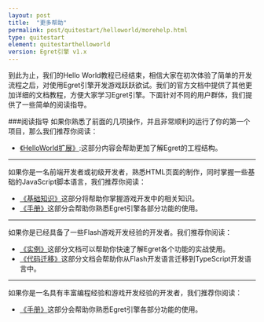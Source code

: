 ```yaml
---
layout: post
title:  "更多帮助"
permalink: post/quitestart/helloworld/morehelp.html
type: quitestart
element: quitestarthelloworld
version: Egret引擎 v1.x
---
```


到此为止，我们的Hello World教程已经结束，相信大家在初次体验了简单的开发流程之后，对使用Egret引擎开发游戏跃跃欲试。我们的官方文档中提供了其他更加详细的文档教程，方便大家学习Egret引擎。下面针对不同的用户群体，我们提供了一些简单的阅读指导。

###阅读指导
如果你熟悉了前面的几项操作，并且非常顺利的运行了你的第一个项目，那么我们推荐你阅读：

* [《HelloWorld扩展》]():这部分内容会帮助更加了解Egret的工程结构。

---

如果你是一名前端开发者或初级开发者，熟悉HTML页面的制作，同时掌握一些基础的JavaScript脚本语言，我们推荐你阅读：

* [《基础知识》]()这部分将帮助你掌握游戏开发中的相关知识。
* [《手册》]()这部分会帮助你熟悉Egret引擎各部分功能的使用。

---

如果你是已经具备了一些Flash游戏开发经验的开发者。我们推荐你阅读：

* [《实例》]()这部分文档可以帮助你快速了解Egret各个功能的实战使用。
* [《代码迁移》]()这部分文档会帮助你从Flash开发语言迁移到TypeScript开发语言中。

---

如果你是一名具有丰富编程经验和游戏开发经验的开发者，我们推荐你阅读：

* [《手册》]()这部分会帮助你熟悉Egret引擎各部分功能的使用。